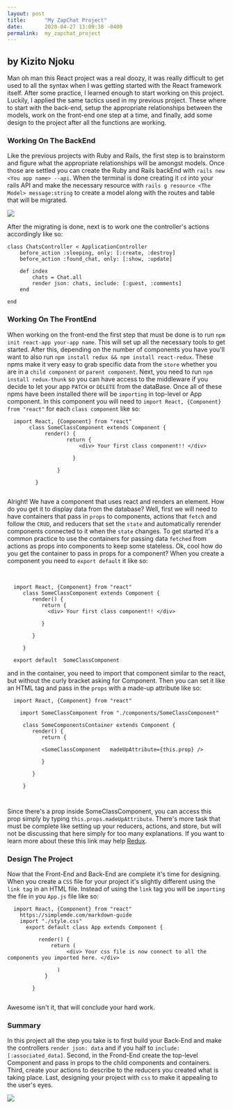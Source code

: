 ```yaml
---
layout: post
title:      "My ZapChat Project"
date:       2020-04-27 13:09:38 -0400
permalink:  my_zapchat_project
---
```



## by Kizito Njoku

Man oh man this React project was a real doozy, it was really difficult to get used to all the syntax when I was getting started with the React framework itself. After some practice, I learned enough to start working on this project. Luckily, I applied the same tactics used in my previous project. These where to start with the back-end, setup the appropriate relationships between the models, work on the front-end one step at a time, and finally, add some design to the project after all the functions are working. 


### Working On The BackEnd

Like the previous projects with Ruby and Rails, the first step is to brainstorm and figure what the appropriate relationships will be amongst models. Once those are settled you can create the Ruby and Rails backEnd with `rails new <You app name> --api`. When the terminal is done creating it `cd` into your rails API and make the necessary resource with `rails g resource <The Model> message:string` to create a model along with the routes and table that will be migrated. 

![](https://media3.giphy.com/media/l4FB5dgbc21nQPKhy/giphy.gif?cid=6104955e543f87b79e6cb083ac08742a8f264fe3fddb8d86&rid=giphy.gif)

After the migrating is done, next is to work one the controller's actions accordingly like so:

```
class ChatsController < ApplicationController
    before_action :sleeping, only: [:create, :destroy]
    before_action :found_chat, only: [:show, :update]
    
    def index 
        chats = Chat.all 
        render json: chats, include: [:guest, :comments]
    end 
        
end

```

### Working On The FrontEnd

When working on the front-end the first step that must be done is to run `npm init react-app your-app name`. This will set up all the necessary tools to get started. After this, depending on the number of components you have you'll want to also run `npm install redux && npm install react-redux`. These npms make it very easy to grab specific data from the `store` whether you are in a `child component` or `parent component`. Next, you need to run `npm install redux-thunk` so you can have access to the middleware if you decide to let your app `PATCH` or `DELETE` from the dataBase. Once all of these npms have been installed there will be `importing`  in top-level or App component. In this component you will need to `import React, {Component} from "react"` for each `class component` like so: 

```
  import React, {Component} from "react"
       class SomeClassComponent extends Component {
            render() {
                   return {
                       <div> Your first class component!! </div>
                     
                     } 
                
                }
         
         }
    
```


Alright! We have a component that uses react and renders an element. How do you get it to display data from the database? Well, first we will need to have containers that pass in  `props` to components, actions that `fetch` and follow the `CRUD`, and reducers that set the `state`  and automatically rerender components connected to it when the `state` changes. To get started it's a common practice to use the containers for passing data `fetched` from actions as props into components to keep some stateless. Ok, cool how do you get the container to pass in props for a component? When you create a component you need to `export default` it like so: 

​
```
  import React, {Component} from "react"
     class SomeClassComponent extends Component {
        render() {
           return {
             <div> Your first class component!! </div>
           
           } 
        
        }
     
     }
         
  export default  SomeClassComponent
```

and in the container, you need to import that component similar to the react, but without the curly bracket asking for Component. Then you can set it like an HTML tag and pass in the `props` with a made-up attribute like so:

```
  import React, {Component} from "react"
    
    import SomeClassComponent from "./components/SomeClassComponent"
    
     class SomeComponentsContainer extends Component {
        render() {
           return {
                     
           <SomeClassComponent   madeUpAttribute={this.prop} />
           
           } 
        
        }
     
     }
         
  
```

Since there's a prop inside SomeClassComponent, you can access this prop simply by typing `this.props.madeUpAttribute`. There's more task that must be complete like setting up your reducers, actions, and store, but will not be discussing that here simply for too many explanations. If you want to learn more about these this link may help [Redux](https://redux.js.org/basics/data-flow).

### Design The Project 

Now that the Front-End and Back-End are complete it's time for designing. When you create a `CSS` file for your project it's slightly different using the `link tag` in an HTML file. Instead of using the `link` tag you will be `importing` the file in you `App.js` file like so:

```
  import React, {Component} from "react" 
    https://simplemde.com/markdown-guide
    import "./style.css" 
      export default class App extends Component {
        
          render() {
              return (
                   <div> Your css file is now connect to all the components you imported here. </div>
                
                )
            }
            
        }
    
```

Awesome isn't it, that will conclude your hard work. 

### Summary 

In this project all the step you take is to first build your Back-End and make the controllers `render json: data` and if you half to `include: [:associated_data]`. Second, in the Frond-End create the top-level Component and pass in props to the child components and containers. Third, create your actions to describe to the reducers you created what is taking place. Last, designing your project with `css` to make it appealing to the user's eyes.

![](https://media1.giphy.com/media/MZ9nZGQn1nqBG/giphy.gif?cid=6104955e6914a419de2f881a7ddc91ca864dc2eff12611c3&rid=giphy.gif)
